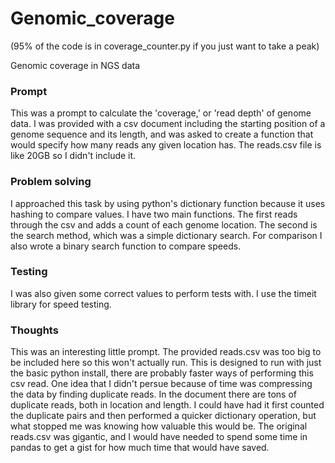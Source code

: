 # Genomic_coverage

(95% of the code is in coverage_counter.py if you just want to take a peak)

Genomic coverage in NGS data 

### Prompt

This was a prompt to calculate the 'coverage,' or 'read depth'  of genome data. I was provided with a csv document including the starting position of a genome sequence and its length, and was asked to create a function that would specify how many reads any given location has. The reads.csv file is like 20GB so I didn't include it.

### Problem solving

I approached this task by using python's dictionary function because it uses hashing to compare values. I have two main functions. The first reads through the csv and adds a count of each genome location. The second is the search method, which was a simple dictionary search. For comparison I also wrote a binary search function to compare speeds. 

### Testing

I was also given some correct values to perform tests with. I use the timeit library for speed testing.

### Thoughts

This was an interesting little prompt. The provided reads.csv was too big to be included here so this won't actually run. This is designed to run with just the basic python install, there are probably faster ways of performing this csv read. One idea that I didn't persue because of time was compressing the data by finding duplicate reads. In the document there are tons of duplicate reads, both in location and length. I could have had it first counted the duplicate pairs and then performed a quicker dictionary operation, but what stopped me was knowing how valuable this would be. The original reads.csv was gigantic, and I would have needed to spend some time in pandas to get a gist for how much time that would have saved.

